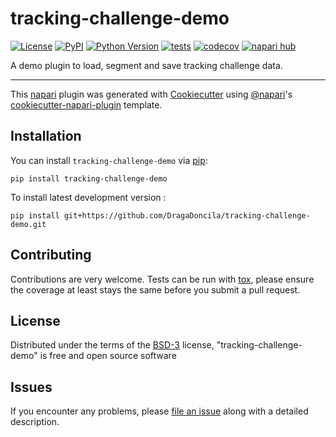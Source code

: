 # tracking-challenge-demo

[![License](https://img.shields.io/pypi/l/tracking-challenge-demo.svg?color=green)](https://github.com/DragaDoncila/tracking-challenge-demo/raw/main/LICENSE)
[![PyPI](https://img.shields.io/pypi/v/tracking-challenge-demo.svg?color=green)](https://pypi.org/project/tracking-challenge-demo)
[![Python Version](https://img.shields.io/pypi/pyversions/tracking-challenge-demo.svg?color=green)](https://python.org)
[![tests](https://github.com/DragaDoncila/tracking-challenge-demo/workflows/tests/badge.svg)](https://github.com/DragaDoncila/tracking-challenge-demo/actions)
[![codecov](https://codecov.io/gh/DragaDoncila/tracking-challenge-demo/branch/main/graph/badge.svg)](https://codecov.io/gh/DragaDoncila/tracking-challenge-demo)
[![napari hub](https://img.shields.io/endpoint?url=https://api.napari-hub.org/shields/tracking-challenge-demo)](https://napari-hub.org/plugins/tracking-challenge-demo)

A demo plugin to load, segment and save tracking challenge data.

----------------------------------

This [napari] plugin was generated with [Cookiecutter] using [@napari]'s [cookiecutter-napari-plugin] template.

<!--
Don't miss the full getting started guide to set up your new package:
https://github.com/napari/cookiecutter-napari-plugin#getting-started

and review the napari docs for plugin developers:
https://napari.org/plugins/index.html
-->

## Installation

You can install `tracking-challenge-demo` via [pip]:

    pip install tracking-challenge-demo



To install latest development version :

    pip install git+https://github.com/DragaDoncila/tracking-challenge-demo.git


## Contributing

Contributions are very welcome. Tests can be run with [tox], please ensure
the coverage at least stays the same before you submit a pull request.

## License

Distributed under the terms of the [BSD-3] license,
"tracking-challenge-demo" is free and open source software

## Issues

If you encounter any problems, please [file an issue] along with a detailed description.

[napari]: https://github.com/napari/napari
[Cookiecutter]: https://github.com/audreyr/cookiecutter
[@napari]: https://github.com/napari
[MIT]: http://opensource.org/licenses/MIT
[BSD-3]: http://opensource.org/licenses/BSD-3-Clause
[GNU GPL v3.0]: http://www.gnu.org/licenses/gpl-3.0.txt
[GNU LGPL v3.0]: http://www.gnu.org/licenses/lgpl-3.0.txt
[Apache Software License 2.0]: http://www.apache.org/licenses/LICENSE-2.0
[Mozilla Public License 2.0]: https://www.mozilla.org/media/MPL/2.0/index.txt
[cookiecutter-napari-plugin]: https://github.com/napari/cookiecutter-napari-plugin

[file an issue]: https://github.com/DragaDoncila/tracking-challenge-demo/issues

[napari]: https://github.com/napari/napari
[tox]: https://tox.readthedocs.io/en/latest/
[pip]: https://pypi.org/project/pip/
[PyPI]: https://pypi.org/
